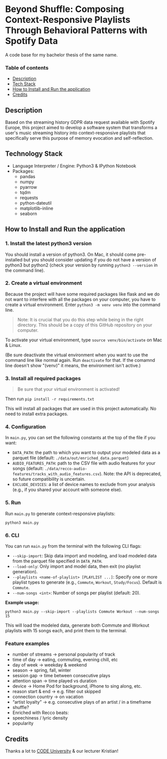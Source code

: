 # Beyond Shuffle: Composing Context-Responsive Playlists Through Behavioral Patterns with Spotify Data

A code base for my bachelor thesis of the same name.

### Table of contents

- [Description](#description)
- [Tech Stack](#technology-stack)
- [How to Install and Run the application](#how-to-install-and-run-the-application)
- [Credits](#credits)

## Description

Based on the streaming history GDPR data request available with Spotify Europe, this project aimed to develop a software system that transforms a user's music streaming history into context-responsive playlists that specifically serve this purpose of memory evocation and self-reflection.

## Technology Stack

- Language Interpreter / Engine: Python3 & IPython Notebook
- Packages:
  - pandas
  - numpy
  - pyarrow
  - tqdm
  - requests
  - python-dateutil
  - matplotlib-inline
  - seaborn

## How to Install and Run the application

### 1. Install the latest python3 version

You should install a version of python3. On Mac, it should come pre-installed but you should consider updating if you do not have a version of python3 but python2 (check your version by running `python3 --version` in the command line).

### 2. Create a virtual environment

Because the project will have some required packages like flask and we do not want to interfere with all the packages on your computer, you have to create a virtual environment. Enter `python3 -m venv venv` into the command line.

> Note: It is crucial that you do this step while being in the right directory. This should be a copy of this GitHub repository on your computer.

To activate your virtual environment, type `source venv/bin/activate` on Mac & Linux.

(Be sure deactivate the virtual environment when you want to use the command line like normal again. Run `deactivate` for that. If the comamnd line doesn't show "(venv)" it means, the environment isn't active.)

### 3. Install all required packages

> Be sure that your virtual environment is activated!

Then run `pip install -r requirements.txt`

This will install all packages that are used in this project automatically. No need to install extra packages.

### 4. Configuration

In `main.py`, you can set the following constants at the top of the file if you want:

- `DATA_PATH`: the path to which you want to output your modeled data as a parquet file (default: `./data/out/enriched_data.parquet`)
- `AUDIO_FEATURES_PATH`: path to the CSV file with audio features for your songs (default: `./data/recco-audio-features/tracks_with_audio_features.csv`). Note: the API is deprecated, so future compatibility is uncertain.
- `EXCLUDE_DEVICES`: a list of device names to exclude from your analysis (e.g., if you shared your account with someone else).

### 5. Run

Run `main.py` to generate context-responsive playlists:

```
python3 main.py
```

### 6. CLI

You can run `main.py` from the terminal with the following CLI flags:

- `--skip-import`: Skip data import and modeling, and load modeled data from the parquet file specified in `DATA_PATH`.
- `--load-only`: Only import and model data, then exit (no playlist generation).
- `--playlists <name-of-playlist> [PLAYLIST ...]`: Specify one or more playlist types to generate (e.g., `Commute`, `Workout`, `Study/Focus`). Default is `Commute`.
- `--num-songs <int>`: Number of songs per playlist (default: 20).

**Example usage:**

```
python3 main.py --skip-import --playlists Commute Workout --num-songs 15
```

This will load the modeled data, generate both Commute and Workout playlists with 15 songs each, and print them to the terminal.


### Feature examples

- number of streams → personal popularity of track
- time of day → eating, commuting, evening chill, etc
- day of week → weekday & weekend
- season → spring, fall, winter
- session gap → time between consecutive plays
- attention span → time played vs duration
- device → Home Pod for background, iPhone to sing along, etc.
- reason start & end → e.g. filter out skipped
- connection country → on vacation
- “artist loyalty” → e.g. consecutive plays of an artist / in a timeframe
- shuffle?
- Enriched with Recco beats:
- speechiness / lyric density
- popularity

## Credits

Thanks a lot to [CODE University](https://code.berlin) & our lecturer Kristian!
